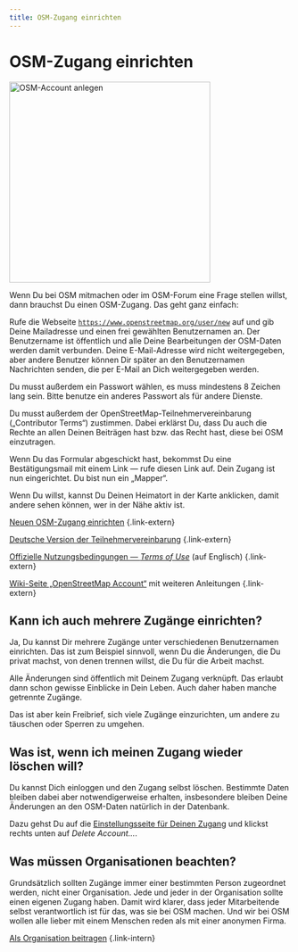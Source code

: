```yaml
---
title: OSM-Zugang einrichten
---
```


# OSM-Zugang einrichten

<a class="float-right" href="https://www.openstreetmap.org/user/new"><img class="with-border" src="anmeldedialog.png" alt="OSM-Account anlegen" title="OSM-Account anlegen" width="360"/></a>

Wenn Du bei OSM mitmachen oder im OSM-Forum eine Frage stellen willst,
dann brauchst Du einen OSM-Zugang. Das geht ganz einfach:

Rufe die Webseite
[`https://www.openstreetmap.org/user/new`](https://www.openstreetmap.org/user/new)
auf und gib Deine Mailadresse und einen frei gewählten Benutzernamen an. Der
Benutzername ist öffentlich und alle Deine Bearbeitungen der OSM-Daten werden
damit verbunden. Deine E-Mail-Adresse wird nicht weitergegeben, aber andere
Benutzer können Dir später an den Benutzernamen Nachrichten senden, die per
E-Mail an Dich weitergegeben werden.

Du musst außerdem ein Passwort wählen, es muss mindestens 8 Zeichen lang sein.
Bitte benutze ein anderes Passwort als für andere Dienste.

Du musst außerdem der OpenStreetMap-Teil&shy;nehmer&shy;verein&shy;barung
(„Contributor Terms“) zustimmen. Dabei erklärst Du, dass Du auch die Rechte an
allen Deinen Beiträgen hast bzw. das Recht hast, diese bei OSM einzutragen.

Wenn Du das Formular abgeschickt hast, bekommst Du eine Bestätigungsmail mit
einem Link &mdash; rufe diesen Link auf. Dein Zugang ist nun eingerichtet.
Du bist nun ein „Mapper“.

Wenn Du willst, kannst Du Deinen Heimatort in der Karte anklicken, damit andere
sehen können, wer in der Nähe aktiv ist.

[Neuen OSM-Zugang einrichten](https://www.openstreetmap.org/user/new)
{.link-extern}

[Deutsche Version der
Teilnehmervereinbarung](https://osmfoundation.org/wiki/Licence/Contributor_Terms/DE)
{.link-extern}

[Offizielle Nutzungsbedingungen &mdash; *Terms of Use*](https://osmfoundation.org/wiki/Terms_of_Use) (auf Englisch)
{.link-extern}

[Wiki-Seite „OpenStreetMap Account“](https://wiki.openstreetmap.org/wiki/OpenStreetMap_account) mit weiteren Anleitungen
{.link-extern}

## Kann ich auch mehrere Zugänge einrichten?

Ja, Du kannst Dir mehrere Zugänge unter verschiedenen Benutzernamen einrichten.
Das ist zum Beispiel sinnvoll, wenn Du die Änderungen, die Du privat machst,
von denen trennen willst, die Du für die Arbeit machst.

Alle Änderungen sind öffentlich mit Deinem Zugang verknüpft. Das erlaubt dann
schon gewisse Einblicke in Dein Leben. Auch daher haben manche getrennte
Zugänge.

Das ist aber kein Freibrief, sich viele Zugänge einzurichten, um andere zu
täuschen oder Sperren zu umgehen.

## Was ist, wenn ich meinen Zugang wieder löschen will?

Du kannst Dich einloggen und den Zugang selbst löschen. Bestimmte Daten
bleiben dabei aber notwendigerweise erhalten, insbesondere bleiben Deine
Änderungen an den OSM-Daten natürlich in der Datenbank.

Dazu gehst Du auf die [Einstellungsseite für Deinen
Zugang](https://www.openstreetmap.org/account/edit) und klickst rechts unten
auf *Delete Account...*.

## Was müssen Organisationen beachten?

Grundsätzlich sollten Zugänge immer einer bestimmten Person zugeordnet werden,
nicht einer Organisation. Jede und jeder in der Organisation sollte einen
eigenen Zugang haben. Damit wird klarer, dass jeder Mitarbeitende selbst
verantwortlich ist für das, was sie bei OSM machen. Und wir bei OSM wollen
alle lieber mit einem Menschen reden als mit einer anonymen Firma.

[Als Organisation beitragen](/beitragen/als-organisation)
{.link-intern}

